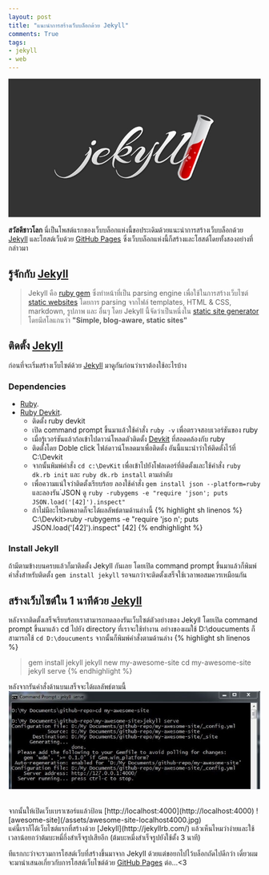 ```yaml
---
layout: post
title: "แนะนำการสร้างเว็บบล็อกด้วย Jekyll"
comments: True
tags:
- jekyll
- web
---
```


<a href="{{ page.url }}"><img src="/assets/jekylllogo.jpg" /></a>
<!--more-->
<strong>สวัสดีชาวโลก</strong> นี่เป็นโพสต์แรกของเว็บบล็อกแห่งนี้ขอประเดิมด้วยแนะนำการสร้างเว็บบล็อกด้วย [Jekyll](http://jekyllrb.com/) และโฮสต์เว็บด้วย [GitHub Pages](https://pages.github.com/) ซึ่งเว็บบล็อกแห่งนี้ก็สร้างและโฮสต์โดยทั้งสองอย่างที่กล่าวมา<br />

## รู้จักกับ [Jekyll](http://jekyllrb.com/)

> Jekyll คือ [ruby gem](https://rubygems.org/) ซึ่งทำหน้าที่เป็น parsing engine เพื่อใช้ในการสร้างเว็บไซต์ [static websites](https://en.wikipedia.org/wiki/Static_web_page) โดยการ parsing จากไฟล์ templates, HTML & CSS, markdown, รูปภาพ และ อื่นๆ โดย Jekyll นี้จัดว่าเป็นหนึ่งใน [static site generator](https://staticsitegenerators.net/) โดยมีสโลแกนว่า <strong>"Simple, blog-aware, static sites"</strong>

## ติดตั้ง [Jekyll](http://jekyllrb.com/)
ก่อนที่จะเริ่มสร้างเว็บไซต์ด้วย [Jekyll](http://jekyllrb.com/) มาดูกันก่อนว่าเราต้องใช้อะไรบ้าง

### Dependencies
- [Ruby](https://www.ruby-lang.org/en/).
- [Ruby Devkit](https://www.ruby-lang.org/en/).
  - ติดตั้ง ruby devkit
  - เปิด command prompt ขึ้นมาแล้วใช้คำสั่ง `ruby -v` เพื่อตรวจสอบเวอร์ชันของ ruby
  - เมื่อรู้เวอร์ชันแล้วก้อเข้าไปดาวน์โหลดตัวติดตั้ง [Devkit](http://rubyinstaller.org/downloads/) ที่สอดคล้องกับ ruby
  - ติดตั้งโดย Doble click ไฟล์ดาวน์โหลดมาเพื่อติดตั้ง อันนี้แนะนำว่าให้ติดตั้งไว้ที่ C:\Devkit
  - จากนั้นพิมพ์คำสั่ง `cd c:\DevKit` เพื่อเข้าไปยังโฟลเดอร์ที่ติดตั้งและใช้คำสั่ง `ruby dk.rb init` และ `ruby dk.rb install` ตามลำดับ
  - เพื่อความแน่ใจว่าติดตั้งเรียบร้อย ลองใช้คำสั่ง `gem install json --platform=ruby` และลองรัน ๋JSON ดู `ruby -rubygems -e "require 'json'; puts JSON.load('[42]').inspect"`
  - ถ้าไม่มีอะไรผิดพลาดก็จะได้ผลลัพธ์ตามด้านล่างนี้
    {% highlight sh linenos %}
    C:\Devkit>ruby -rubygems -e "require 'jso
    n'; puts JSON.load('[42]').inspect"
    [42]
    {% endhighlight %}

### Install Jekyll
ถ้ามีตามข้างบนครบแล้วก็มาติดตั้ง Jekyll กันเลย โดยเปิด command prompt ขึ้นมาแล้วก็พิมพ์คำสั่งสำหรับติดตั้ง `gem install jekyll` รอจนกว่าจะติดตั้งเสร็จใช้เวลาพอสมควรเหมือนกัน


## สร้างเว็บไซต์ใน 1 นาทีด้วย [Jekyll](http://jekyllrb.com/)
หลังจากติดตั้งเสร็จเรียบร้อยเราสามารถทดลองรันเว็บไซต์ตัวอย่างของ Jekyll โดยเปิด command prompt ขึ้นมาแล้ว cd ไปยัง directory ที่เราจะใช้ทำงาน อย่างของผมใช้ D:\doucuments ก็สามารถใช้ `cd D:\doucuments` จากนั้นก็พิมพ์คำสั่งตามด้านล่าง
{% highlight sh linenos %}
> gem install jekyll
> jekyll new my-awesome-site
> cd my-awesome-site
> jekyll serve
{% endhighlight %}

หลังจากรันคำสั่งด้านบนเสร็จจะได้ผลลัพธ์ตามนี้
![Jekyll-serve](/assets/cmd-jekyll-serve.jpg)

<br />
จากนั้นให้เปิดเว็บเบราเซอร์แแล้วป้อน [http://localhost:4000](http://localhost:4000)
![awesome-site](/assets/awesome-site-localhost4000.jpg)

<br />
แค่นี้เราก็ได้เว็บไซต์แรกที่สร้างด้วย [Jekyll](http://jekyllrb.com/) แล้วเห็นไหมว่าง่ายและใช้เวลาน้อยกว่าต้มบะหมี่กึ่งสำเร็จรูปเสียอีก (ต้มบะหมี่งสำเร็จรูปยังใช้ตั้ง 3 นาที)

ทีแรกกะว่าจะรวมการโฮสต์เว็บที่สร้างขึ้นมาจาก Jekyll ด้วยแต่ขอยกไปไว้บล็อกถัดไปดีกว่า เดี๋ยวผมจะมานำเสนอเกี่ยวกับการโฮสต์เว็บไซต์ด้วย [GitHub Pages](https://pages.github.com/) ต่อ...<3
